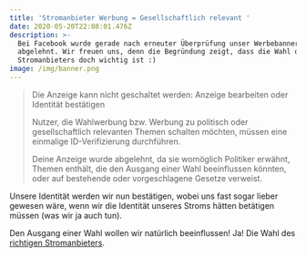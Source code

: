 ```yaml
---
title: 'Stromanbieter Werbung = Gesellschaftlich relevant '
date: 2020-05-20T22:08:01.476Z
description: >-
  Bei Facebook wurde gerade nach erneuter Überprüfung unser Werbebanner
  abgelehnt. Wir freuen uns, denn die Begründung zeigt, dass die Wahl des
  Stromanbieters doch wichtig ist :)
image: /img/banner.png
---
```

> Die Anzeige kann nicht geschaltet werden: Anzeige bearbeiten oder Identität bestätigen
>
> Nutzer, die Wahlwerbung bzw. Werbung zu politisch oder gesellschaftlich relevanten Themen schalten möchten, müssen eine einmalige ID-Verifizierung durchführen.
>
> Deine Anzeige wurde abgelehnt, da sie womöglich Politiker erwähnt, Themen enthält, die den Ausgang einer Wahl beeinflussen könnten, oder auf bestehende oder vorgeschlagene Gesetze verweist.



Unsere Identität werden wir nun bestätigen, wobei uns fast sogar lieber gewesen wäre, wenn wir die Identität unseres Stroms hätten betätigen müssen (was wir ja auch tun).

Den Ausgang einer Wahl wollen wir natürlich beeinflussen! Ja! Die Wahl des [richtigen Stromanbieters](https://www.corrently.de/).
